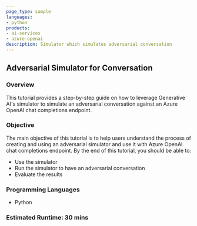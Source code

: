 ```yaml
---
page_type: sample
languages:
- python
products:
- ai-services
- azure-openai
description: Simulator which simulates adversarial conversation
---
```


## Adversarial Simulator for Conversation

### Overview

This tutorial provides a step-by-step guide on how to leverage Generative AI's simulator to simulate an adversarial conversation against an Azure OpenAI chat completions endpoint.

### Objective

The main objective of this tutorial is to help users understand the process of creating and using an adversarial simulator and use it with Azure OpenAI chat completions endpoint.
By the end of this tutorial, you should be able to:
- Use the simulator
- Run the simulator to have an adversarial conversation
- Evaluate the results

### Programming Languages
 - Python

### Estimated Runtime: 30 mins